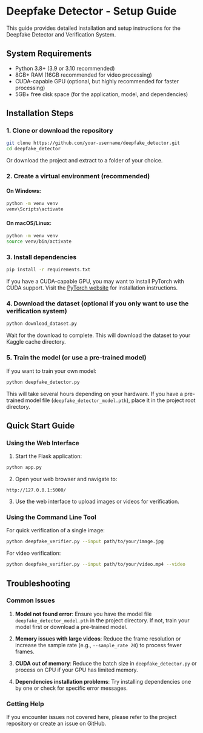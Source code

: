 # Deepfake Detector - Setup Guide

This guide provides detailed installation and setup instructions for the Deepfake Detector and Verification System.

## System Requirements

- Python 3.8+ (3.9 or 3.10 recommended)
- 8GB+ RAM (16GB recommended for video processing)
- CUDA-capable GPU (optional, but highly recommended for faster processing)
- 5GB+ free disk space (for the application, model, and dependencies)

## Installation Steps

### 1. Clone or download the repository

```bash
git clone https://github.com/your-username/deepfake_detector.git
cd deepfake_detector
```

Or download the project and extract to a folder of your choice.

### 2. Create a virtual environment (recommended)

#### On Windows:
```bash
python -m venv venv
venv\Scripts\activate
```

#### On macOS/Linux:
```bash
python -m venv venv
source venv/bin/activate
```

### 3. Install dependencies

```bash
pip install -r requirements.txt
```

If you have a CUDA-capable GPU, you may want to install PyTorch with CUDA support. Visit the [PyTorch website](https://pytorch.org/get-started/locally/) for installation instructions.

### 4. Download the dataset (optional if you only want to use the verification system)

```bash
python download_dataset.py
```

Wait for the download to complete. This will download the dataset to your Kaggle cache directory.

### 5. Train the model (or use a pre-trained model)

If you want to train your own model:

```bash
python deepfake_detector.py
```

This will take several hours depending on your hardware. If you have a pre-trained model file (`deepfake_detector_model.pth`), place it in the project root directory.

## Quick Start Guide

### Using the Web Interface

1. Start the Flask application:
```bash
python app.py
```

2. Open your web browser and navigate to:
```
http://127.0.0.1:5000/
```

3. Use the web interface to upload images or videos for verification.

### Using the Command Line Tool

For quick verification of a single image:
```bash
python deepfake_verifier.py --input path/to/your/image.jpg
```

For video verification:
```bash
python deepfake_verifier.py --input path/to/your/video.mp4 --video
```

## Troubleshooting

### Common Issues

1. **Model not found error**: Ensure you have the model file `deepfake_detector_model.pth` in the project directory. If not, train your model first or download a pre-trained model.

2. **Memory issues with large videos**: Reduce the frame resolution or increase the sample rate (e.g., `--sample_rate 20`) to process fewer frames.

3. **CUDA out of memory**: Reduce the batch size in `deepfake_detector.py` or process on CPU if your GPU has limited memory.

4. **Dependencies installation problems**: Try installing dependencies one by one or check for specific error messages.

### Getting Help

If you encounter issues not covered here, please refer to the project repository or create an issue on GitHub. 